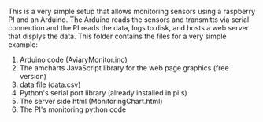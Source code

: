 This is a very simple setup that allows monitoring sensors using a raspberry PI and an Arduino.
The Arduino reads the sensors and transmitts via serial connection and the PI reads the data, logs to disk, and hosts a web server that displys the data.
This folder contains the files for a very simple example:
1. Arduino code (AviaryMonitor.ino)
2. The amcharts JavaScript library for the web page graphics (free version)
3. data file (data.csv)
4. Python's serial port library (already installed in pi's)
5. The server side html (MonitoringChart.html)
6. The PI's monitoring python code 

